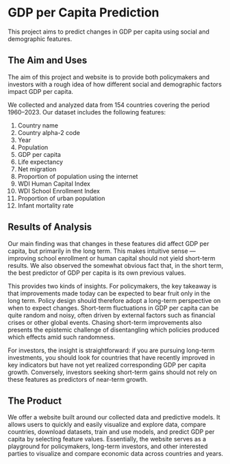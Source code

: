 # GDP per Capita Prediction

This project aims to predict changes in GDP per capita using social and demographic features.

## The Aim and Uses

The aim of this project and website is to provide both policymakers and investors with
a rough idea of how different social and demographic factors impact GDP per capita.

We collected and analyzed data from 154 countries covering the period 1960–2023.
Our dataset includes the following features:

1. Country name
2. Country alpha-2 code
3. Year
4. Population
5. GDP per capita
6. Life expectancy
7. Net migration
8. Proportion of population using the internet
9. WDI Human Capital Index
10. WDI School Enrollment Index
11. Proportion of urban population
12. Infant mortality rate

## Results of Analysis

Our main finding was that changes in these features did affect GDP per capita,
but primarily in the long term. This makes intuitive sense — improving school enrollment
or human capital should not yield short-term results. We also observed the somewhat
obvious fact that, in the short term, the best predictor of GDP per capita is its own
previous values.

This provides two kinds of insights. For policymakers, the key takeaway is that
improvements made today can be expected to bear fruit only in the long term.
Policy design should therefore adopt a long-term perspective on when to expect changes.
Short-term fluctuations in GDP per capita can be quite random and noisy, often driven by
external factors such as financial crises or other global events. Chasing short-term
improvements also presents the epistemic challenge of disentangling which policies
produced which effects amid such randomness.

For investors, the insight is straightforward: if you are pursuing long-term investments,
you should look for countries that have recently improved in key indicators but have not yet
realized corresponding GDP per capita growth. Conversely, investors seeking short-term
gains should not rely on these features as predictors of near-term growth.

## The Product

We offer a website built around our collected data and predictive models. It allows users
to quickly and easily visualize and explore data, compare countries, download datasets,
train and use models, and predict GDP per capita by selecting feature values.
Essentially, the website serves as a playground for policymakers, long-term investors,
and other interested parties to visualize and compare economic data across countries and years.
